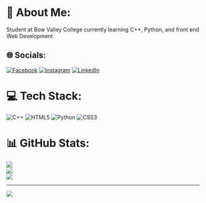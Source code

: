 # 💫 About Me:
Student at Bow Valley College currently learning C++, Python, and front end Web Development.


## 🌐 Socials:
[![Facebook](https://img.shields.io/badge/Facebook-%231877F2.svg?logo=Facebook&logoColor=white)](https://www.facebook.com/BraydonLafleur04) [![Instagram](https://img.shields.io/badge/Instagram-%23E4405F.svg?logo=Instagram&logoColor=white)](https://instagram.com/b.lafleur_) [![LinkedIn](https://img.shields.io/badge/LinkedIn-%230077B5.svg?logo=linkedin&logoColor=white)](https://linkedin.com/in/BraydonLafleur) 

# 💻 Tech Stack:
![C++](https://img.shields.io/badge/c++-%2300599C.svg?style=for-the-badge&logo=c%2B%2B&logoColor=white) ![HTML5](https://img.shields.io/badge/html5-%23E34F26.svg?style=for-the-badge&logo=html5&logoColor=white) ![Python](https://img.shields.io/badge/python-3670A0?style=for-the-badge&logo=python&logoColor=ffdd54) ![CSS3](https://img.shields.io/badge/css3-%231572B6.svg?style=for-the-badge&logo=css3&logoColor=white)
# 📊 GitHub Stats:
![](https://github-readme-stats.vercel.app/api?username=BrayLaf&theme=dark&hide_border=false&include_all_commits=false&count_private=false)<br/>
![](https://github-readme-streak-stats.herokuapp.com/?user=BrayLaf&theme=dark&hide_border=false)<br/>
![](https://github-readme-stats.vercel.app/api/top-langs/?username=BrayLaf&theme=dark&hide_border=false&include_all_commits=false&count_private=false&layout=compact)

---
[![](https://visitcount.itsvg.in/api?id=BrayLaf&icon=2&color=1)](https://visitcount.itsvg.in)

<!-- Proudly created with GPRM ( https://gprm.itsvg.in ) -->

<!--
**BrayLaf/BrayLaf** is a ✨ _special_ ✨ repository because its `README.md` (this file) appears on your GitHub profile.

Here are some ideas to get you started:

- 🔭 I’m currently working on ...
- 🌱 I’m currently learning ...
- 👯 I’m looking to collaborate on ...
- 🤔 I’m looking for help with ...
- 💬 Ask me about ...
- 📫 How to reach me: ...
- 😄 Pronouns: ...
- ⚡ Fun fact: ...
-->
